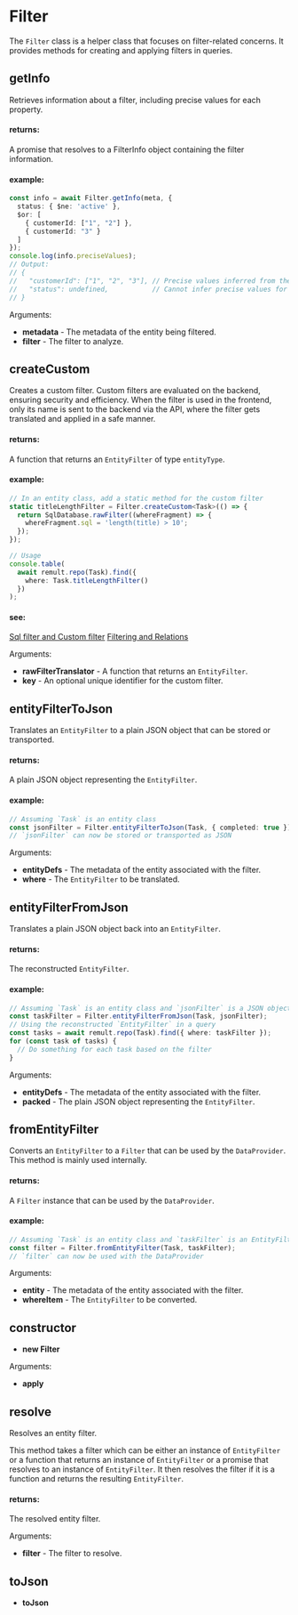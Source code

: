 # Filter
The `Filter` class is a helper class that focuses on filter-related concerns. It provides methods
for creating and applying filters in queries.
## getInfo
Retrieves information about a filter, including precise values for each property.
   
   
   #### returns:
   A promise that resolves to a FilterInfo object containing the filter information.
   
   
   #### example:
   ```ts
   const info = await Filter.getInfo(meta, {
     status: { $ne: 'active' },
     $or: [
       { customerId: ["1", "2"] },
       { customerId: "3" }
     ]
   });
   console.log(info.preciseValues);
   // Output:
   // {
   //   "customerId": ["1", "2", "3"], // Precise values inferred from the filter
   //   "status": undefined,           // Cannot infer precise values for 'status'
   // }
   ```

Arguments:
* **metadata** - The metadata of the entity being filtered.
* **filter** - The filter to analyze.
## createCustom
Creates a custom filter. Custom filters are evaluated on the backend, ensuring security and efficiency.
When the filter is used in the frontend, only its name is sent to the backend via the API,
where the filter gets translated and applied in a safe manner.
   
   
   #### returns:
   A function that returns an `EntityFilter` of type `entityType`.
   
   
   #### example:
   ```ts
   // In an entity class, add a static method for the custom filter
   static titleLengthFilter = Filter.createCustom<Task>(() => {
     return SqlDatabase.rawFilter((whereFragment) => {
       whereFragment.sql = 'length(title) > 10';
     });
   });
   
   // Usage
   console.table(
     await remult.repo(Task).find({
       where: Task.titleLengthFilter()
     })
   );
   ```
   
   
   #### see:
   [Sql filter and Custom filter](/docs/custom-filter.html)
   [Filtering and Relations](/docs/filtering-and-relations.html)

Arguments:
* **rawFilterTranslator** - A function that returns an `EntityFilter`.
* **key** - An optional unique identifier for the custom filter.
## entityFilterToJson
Translates an `EntityFilter` to a plain JSON object that can be stored or transported.
   
   
   #### returns:
   A plain JSON object representing the `EntityFilter`.
   
   
   #### example:
   ```ts
   // Assuming `Task` is an entity class
   const jsonFilter = Filter.entityFilterToJson(Task, { completed: true });
   // `jsonFilter` can now be stored or transported as JSON
   ```

Arguments:
* **entityDefs** - The metadata of the entity associated with the filter.
* **where** - The `EntityFilter` to be translated.
## entityFilterFromJson
Translates a plain JSON object back into an `EntityFilter`.
   
   
   #### returns:
   The reconstructed `EntityFilter`.
   
   
   #### example:
   ```ts
   // Assuming `Task` is an entity class and `jsonFilter` is a JSON object representing an EntityFilter
   const taskFilter = Filter.entityFilterFromJson(Task, jsonFilter);
   // Using the reconstructed `EntityFilter` in a query
   const tasks = await remult.repo(Task).find({ where: taskFilter });
   for (const task of tasks) {
     // Do something for each task based on the filter
   }
   ```

Arguments:
* **entityDefs** - The metadata of the entity associated with the filter.
* **packed** - The plain JSON object representing the `EntityFilter`.
## fromEntityFilter
Converts an `EntityFilter` to a `Filter` that can be used by the `DataProvider`. This method is
mainly used internally.
   
   
   #### returns:
   A `Filter` instance that can be used by the `DataProvider`.
   
   
   #### example:
   ```ts
   // Assuming `Task` is an entity class and `taskFilter` is an EntityFilter
   const filter = Filter.fromEntityFilter(Task, taskFilter);
   // `filter` can now be used with the DataProvider
   ```

Arguments:
* **entity** - The metadata of the entity associated with the filter.
* **whereItem** - The `EntityFilter` to be converted.
## constructor
* **new Filter**

Arguments:
* **apply**
## resolve
Resolves an entity filter.

This method takes a filter which can be either an instance of `EntityFilter`
or a function that returns an instance of `EntityFilter` or a promise that
resolves to an instance of `EntityFilter`. It then resolves the filter if it
is a function and returns the resulting `EntityFilter`.
   
   
   #### returns:
   The resolved entity filter.

Arguments:
* **filter** - The filter to resolve.
## toJson
* **toJson**
